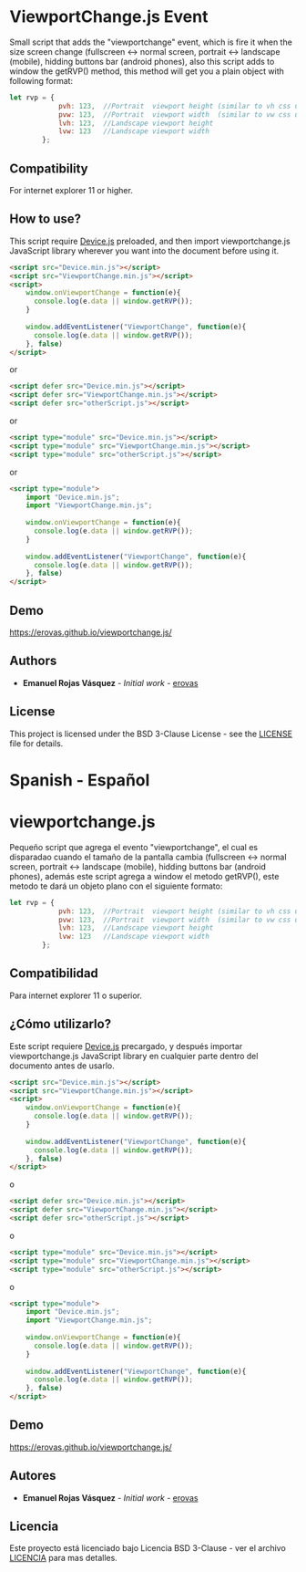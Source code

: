 # ViewportChange.js Event
Small script that adds the "viewportchange" event, which is fire it when the size screen change (fullscreen <-> normal screen, portrait <-> landscape (mobile), hidding buttons bar (android phones), also this script adds to window the getRVP() method, this method will get you a plain object with following format:

``` javascript
let rvp = {
            pvh: 123,  //Portrait  viewport height (similar to vh css unit)
            pvw: 123,  //Portrait  viewport width  (similar to vw css unit)
            lvh: 123,  //Landscape viewport height
            lvw: 123   //Landscape viewport width
        };
```
## Compatibility

For internet explorer 11 or higher.

## How to use?

This script require [Device.js](https://github.com/erovas/Device.js) preloaded, and then import viewportchange.js JavaScript library wherever you want into the document before using it.

``` html
<script src="Device.min.js"></script>
<script src="ViewportChange.min.js"></script>
<script>
    window.onViewportChange = function(e){
      console.log(e.data || window.getRVP());
    }
  
    window.addEventListener("ViewportChange", function(e){
      console.log(e.data || window.getRVP());
    }, false)
</script>
```

or

``` html
<script defer src="Device.min.js"></script>
<script defer src="ViewportChange.min.js"></script>
<script defer src="otherScript.js"></script>
```

or

``` html
<script type="module" src="Device.min.js"></script>
<script type="module" src="ViewportChange.min.js"></script>
<script type="module" src="otherScript.js"></script>
```

or

``` html
<script type="module">
    import "Device.min.js";
    import "ViewportChange.min.js";
    
    window.onViewportChange = function(e){
      console.log(e.data || window.getRVP());
    }
  
    window.addEventListener("ViewportChange", function(e){
      console.log(e.data || window.getRVP());
    }, false)
</script>
```

## Demo

https://erovas.github.io/viewportchange.js/

## Authors

* **Emanuel Rojas Vásquez** - *Initial work* - [erovas](https://github.com/erovas)

## License

This project is licensed under the BSD 3-Clause License - see the [LICENSE](https://github.com/erovas/viewportchange.js/blob/main/LICENSE) file for details.


# Spanish - Español

# viewportchange.js
Pequeño script que agrega el evento "viewportchange", el cual es disparadao cuando el tamaño de la pantalla cambia (fullscreen <-> normal screen, portrait <-> landscape (mobile), hidding buttons bar (android phones), además este script agrega a window el metodo getRVP(), este metodo te dará un objeto plano con el siguiente formato:

``` javascript
let rvp = {
            pvh: 123,  //Portrait  viewport height (similar to vh css unit)
            pvw: 123,  //Portrait  viewport width  (similar to vw css unit)
            lvh: 123,  //Landscape viewport height
            lvw: 123   //Landscape viewport width
        };
```
## Compatibilidad

Para internet explorer 11 o superior.

## ¿Cómo utilizarlo?

Este script requiere [Device.js](https://github.com/erovas/Device.js) precargado, y después importar viewportchange.js JavaScript library en cualquier parte dentro del documento antes de usarlo.

``` html
<script src="Device.min.js"></script>
<script src="ViewportChange.min.js"></script>
<script>
    window.onViewportChange = function(e){
      console.log(e.data || window.getRVP());
    }
  
    window.addEventListener("ViewportChange", function(e){
      console.log(e.data || window.getRVP());
    }, false)
</script>
```

o

``` html
<script defer src="Device.min.js"></script>
<script defer src="ViewportChange.min.js"></script>
<script defer src="otherScript.js"></script>
```

o

``` html
<script type="module" src="Device.min.js"></script>
<script type="module" src="ViewportChange.min.js"></script>
<script type="module" src="otherScript.js"></script>
```

o

``` html
<script type="module">
    import "Device.min.js";
    import "ViewportChange.min.js";
    
    window.onViewportChange = function(e){
      console.log(e.data || window.getRVP());
    }
  
    window.addEventListener("ViewportChange", function(e){
      console.log(e.data || window.getRVP());
    }, false)
</script>
```

## Demo

https://erovas.github.io/viewportchange.js/

## Autores

* **Emanuel Rojas Vásquez** - *Initial work* - [erovas](https://github.com/erovas)

## Licencia

Este proyecto está licenciado bajo Licencia BSD 3-Clause - ver el archivo [LICENCIA](https://github.com/erovas/viewportchange.js/blob/main/LICENSE) para mas detalles.
